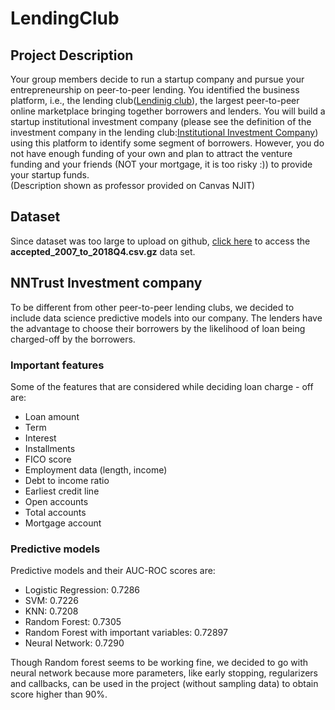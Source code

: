 # LendingClub

## Project Description
<p>Your group members decide to run a startup company and pursue your entrepreneurship on peer-to-peer lending.  You identified the business platform, i.e.,  the lending club(<a href = "https://www.lendingclub.com/">Lendinig club</a>), the largest peer-to-peer online marketplace bringing together borrowers and lenders.   You will build a startup institutional investment company (please see the definition of the investment company in the lending club:<a href = "https://www.lendingclub.com/investing/institutional/team">Institutional Investment Company</a>) using this platform to identify some segment of borrowers. However, you do not have enough funding of your own and plan to attract the venture funding and your friends (NOT your mortgage, it is too risky :)) to provide your startup funds.<br>
  (Description shown as professor provided on Canvas NJIT)</p>
  
## Dataset
<p>Since dataset was too large to upload on github, <a href = "https://www.kaggle.com/wordsforthewise/lending-club">click here</a> to access the <b>accepted_2007_to_2018Q4.csv.gz</b> data set.</p>

## NNTrust Investment company
<p>To be different from other peer-to-peer lending clubs, we decided to include data science predictive models into our company. The lenders have the advantage to choose their borrowers by the likelihood of loan being charged-off by the borrowers.</p>

### Important features
Some of the features that are considered while deciding loan charge - off are:
<ul>
  <li>Loan amount</li>
  <li>Term</li>
  <li>Interest</li>
  <li>Installments</li>
  <li>FICO score</li>
  <li>Employment data (length, income)</li>
  <li>Debt to income ratio</li>
  <li>Earliest credit line</li>
  <li>Open accounts</li>
  <li>Total accounts</li>
  <li>Mortgage account</li>
</ul>

### Predictive models
Predictive models and their AUC-ROC scores are:
<ul>
  <li>Logistic Regression: 0.7286</li>
  <li>SVM: 0.7226</li>
  <li>KNN: 0.7208</li>
  <li>Random Forest: 0.7305</li>
  <li>Random Forest with important variables: 0.72897</li>
  <li>Neural Network: 0.7290</li>
</ul>

<p>Though Random forest seems to be working fine, we decided to go with neural network because more parameters, like early stopping, regularizers and callbacks, can be used in the project (without sampling data) to obtain score higher than 90%.</p>
